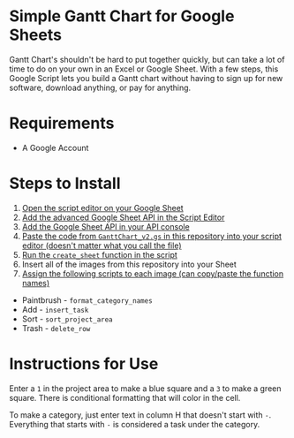 # Simple Gantt Chart for Google Sheets

Gantt Chart's shouldn't be hard to put together quickly, but can take a lot of time to do on your own in an Excel or Google Sheet. With a few steps, this Google Script lets you build a Gantt chart without having to sign up for new software, download anything, or pay for anything.

# Requirements

* A Google Account

# Steps to Install

1. [Open the script editor on your Google Sheet](https://github.com/jakebruemmer/simple-gantt-chart/master/Script-Editor.gif)
2. [Add the advanced Google Sheet API in the Script Editor](https://github.com/jakebruemmer/simple-gantt-chart/master/Google-Sheets-v4-API.gif)
3. [Add the Google Sheet API in your API console](https://github.com/jakebruemmer/simple-gantt-chart/master/Google-API-Enabling.gif)
4. [Paste the code from `GanttChart_v2.gs` in this repository into your script editor (doesn't matter what you call the file)](https://github.com/jakebruemmer/simple-gantt-chart/master/Copy%20Code.gif)
5. [Run the `create_sheet` function in the script](https://github.com/jakebruemmer/simple-gantt-chart/master/Create%20Sheet.gif)
6. Insert all of the images from this repository into your Sheet
7. [Assign the following scripts to each image (can copy/paste the function names)](https://github.com/jakebruemmer/simple-gantt-chart/master/Insert-Task.gif)
  * Paintbrush - `format_category_names`
  * Add - `insert_task`
  * Sort - `sort_project_area`
  * Trash - `delete_row`
  
# Instructions for Use

Enter a `1` in the project area to make a blue square and a `3` to make a green square. There is conditional formatting that will color in the cell.

To make a category, just enter text in column H that doesn't start with `-`. Everything that starts with `-` is considered a task under the category.
